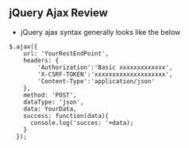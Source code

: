 ## jQuery Ajax Review

- jQuery ajax syntax generally looks like the below

```
$.ajax({
    url: 'YourRestEndPoint',
    headers: {
        'Authorization':'Basic xxxxxxxxxxxxx',
        'X-CSRF-TOKEN':'xxxxxxxxxxxxxxxxxxxx',
        'Content-Type':'application/json'
    },
    method: 'POST',
    dataType: 'json',
    data: YourData,
    success: function(data){
      console.log('succes: '+data);
    }
  });
```
